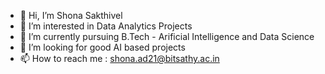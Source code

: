 - 👋 Hi, I’m Shona Sakthivel
- 👀 I’m interested in Data Analytics Projects
- 🌱 I’m currently pursuing B.Tech - Arificial Intelligence and Data Science
- 💞️ I’m looking for good AI based projects
- 📫 How to reach me : shona.ad21@bitsathy.ac.in

<!---
sakthivelshona/sakthivelshona is a ✨ special ✨ repository because its `README.md` (this file) appears on your GitHub profile.
You can click the Preview link to take a look at your changes.
--->
